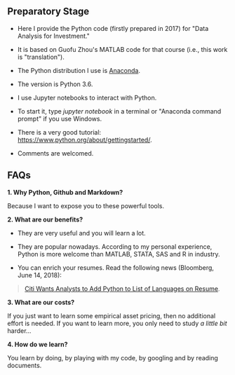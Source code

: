 ## Preparatory Stage

* Here I provide the Python code (firstly prepared in 2017) for "Data Analysis for Investment."

* It is based on Guofu Zhou's MATLAB code for that course (i.e., this work is "translation").

* The Python distribution I use is [Anaconda](https://www.anaconda.com/what-is-anaconda/). 

* The version is Python 3.6.

* I use Jupyter notebooks to interact with Python. 
* To start it, type *jupyter notebook* in a terminal or "Anaconda command prompt" if you use Windows.

* There is a very good tutorial: https://www.python.org/about/gettingstarted/.

* Comments are welcomed.

## FAQs

**1. Why Python, Github and Markdown?**

Because I want to expose you to these powerful tools.

**2. What are our benefits?**

- They are very useful and you will learn a lot.

- They are popular nowadays. According to my personal experience, Python is more welcome than MATLAB, STATA, SAS and R in industry.

- You can enrich your resumes. Read the following news (Bloomberg, June 14, 2018):

> [Citi Wants Analysts to Add Python to List of Languages on Resume](https://www.bloomberg.com/news/articles/2018-06-14/citi-wants-analysts-to-add-python-to-list-of-languages-on-resume).

**3. What are our costs?**

If you just want to learn some empirical asset pricing, then no additional effort is needed. If you want to learn more, you only need to study *a little bit* harder...

**4. How do we learn?**

You learn by doing, by playing with my code, by googling and by reading documents.
